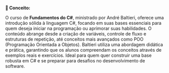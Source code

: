 
**📖 Conceito:**  

O curso de **Fundamentos do C#**, ministrado por André Baltieri, oferece uma introdução sólida à linguagem C#, focando em suas bases essenciais para quem deseja iniciar na programação ou aprimorar suas habilidades. O conteúdo abrange desde a criação de variáveis, controle de fluxo e estruturas de repetição, até conceitos mais avançados como POO (Programação Orientada a Objetos). Baltieri utiliza uma abordagem didática e prática, garantindo que os alunos compreendam os conceitos através de exemplos reais e exercícios. Ideal para quem quer construir uma base robusta em C# e se preparar para desafios no desenvolvimento de software.